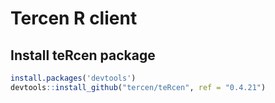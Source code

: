 # Tercen R client

## Install teRcen package

```R
install.packages('devtools')
devtools::install_github("tercen/teRcen", ref = "0.4.21")
```